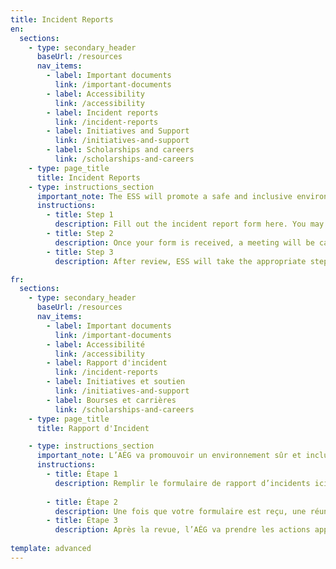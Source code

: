 ```yaml
---
title: Incident Reports
en:
  sections:
    - type: secondary_header
      baseUrl: /resources
      nav_items:
        - label: Important documents
          link: /important-documents
        - label: Accessibility
          link: /accessibility
        - label: Incident reports
          link: /incident-reports
        - label: Initiatives and Support
          link: /initiatives-and-support
        - label: Scholarships and careers
          link: /scholarships-and-careers
    - type: page_title
      title: Incident Reports
    - type: instructions_section
      important_note: The ESS will promote a safe and inclusive environment for all Members of the Society. Thus, words or actions that are sexist, racist, homophobic, or otherwise discriminatory will not be tolerated. In line with this sentiment word or actions that are violent, threatening or promote rape culture will also not be tolerated.
      instructions:
        - title: Step 1
          description: Fill out the incident report form here. You may choose whether you would like to remain anonymous throughout this process. https://docs.google.com/forms/d/e/1FAIpQLSfqUVXNbT3AIp6-tcvdFg3ZZs-1JnZ39Q7XEqiRgqPTJLas5A/viewform
        - title: Step 2
          description: Once your form is received, a meeting will be called with the incident response committee to review the report.
        - title: Step 3
          description: After review, ESS will take the appropriate steps as per the constitution to ensure the incident is handled responsibly.

fr:
  sections:
    - type: secondary_header
      baseUrl: /resources
      nav_items:
        - label: Important documents
          link: /important-documents
        - label: Accessibilité
          link: /accessibility
        - label: Rapport d'incident
          link: /incident-reports
        - label: Initiatives et soutien
          link: /initiatives-and-support
        - label: Bourses et carrières
          link: /scholarships-and-careers
    - type: page_title
      title: Rapport d'Incident

    - type: instructions_section
      important_note: L’AÉG va promouvoir un environnement sûr et inclusif pour tous les membres de la société. Donc, les mots ou actions qui sont sexiste, raciste, homophobe, ou autrement discriminatoire ne seront pas tolérés. Conformant à ce sentiment, les mots ou les actions qui sont violent, menaçant, ou qui encouragent le viol ne seront pas tolérés.
      instructions:
        - title: Étape 1
          description: Remplir le formulaire de rapport d’incidents ici. Vous pouvez choisir si vous voulez être anonyme pour cette procédure. https://docs.google.com/forms/d/e/1FAIpQLSfqUVXNbT3AIp6-tcvdFg3ZZs-1JnZ39Q7XEqiRgqPTJLas5A/viewform
          
        - title: Étape 2
          description: Une fois que votre formulaire est reçu, une réunion de la comité de réponse d’incidents sera appelée pour revoir le rapport.
        - title: Étape 3
          description: Après la revue, l’AÉG va prendre les actions appropriées selon la constitution pour être certain que l’incident est géré de manière responsable.
          
template: advanced
---
```

